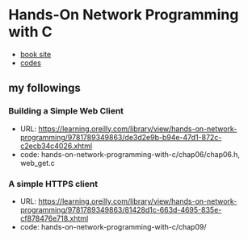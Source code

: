 # Hands-On Network Programming with C

- [book site](https://learning.oreilly.com/library/view/hands-on-network-programming/9781789349863/)
- [codes](https://github.com/codeplea/hands-on-network-programming-with-c)

## my followings

### Building a Simple Web Client
- URL: https://learning.oreilly.com/library/view/hands-on-network-programming/9781789349863/de3d2e9b-b94e-47d1-872c-c2ecb34c4026.xhtml
- code: hands-on-network-programming-with-c/chap06/chap06.h, web_get.c

### A simple HTTPS client
- URL: https://learning.oreilly.com/library/view/hands-on-network-programming/9781789349863/81428d1c-663d-4695-835e-cf878476e718.xhtml
- code: hands-on-network-programming-with-c/chap09/
